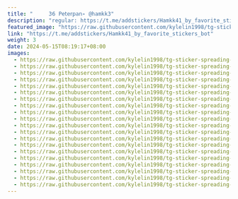 ```yaml
---
title: "     ‌𝟥𝟨 𝖯𝖾𝗍𝖾𝗋𝗉𝖺𝗇˖ @hamkk3"
description: "regular: https://t.me/addstickers/Hamkk41_by_favorite_stickers_bot"
featured_image: "https://raw.githubusercontent.com/kylelin1998/tg-sticker-spreading-worldwide-images/main/img/d3695f61-f034-4bce-bc5e-e297a2196790.jpg"
link: "https://t.me/addstickers/Hamkk41_by_favorite_stickers_bot"
weight: 3
date: 2024-05-15T08:19:17+08:00
images:
  - https://raw.githubusercontent.com/kylelin1998/tg-sticker-spreading-worldwide-images/main/img/d3695f61-f034-4bce-bc5e-e297a2196790.jpg
  - https://raw.githubusercontent.com/kylelin1998/tg-sticker-spreading-worldwide-images/main/img/3842de61-b9b1-458c-860f-5c36c71bcd0e.jpg
  - https://raw.githubusercontent.com/kylelin1998/tg-sticker-spreading-worldwide-images/main/img/bbc6ecd0-bf32-4d3b-a8f3-198c4460bf4f.jpg
  - https://raw.githubusercontent.com/kylelin1998/tg-sticker-spreading-worldwide-images/main/img/1eb99a47-c0e3-49d5-b197-70ab50a47bfe.jpg
  - https://raw.githubusercontent.com/kylelin1998/tg-sticker-spreading-worldwide-images/main/img/45d4b3c5-97f4-4553-80ca-b2f0c0fc13ff.jpg
  - https://raw.githubusercontent.com/kylelin1998/tg-sticker-spreading-worldwide-images/main/img/8a6207a4-5542-4674-8c60-404c6b98fbda.jpg
  - https://raw.githubusercontent.com/kylelin1998/tg-sticker-spreading-worldwide-images/main/img/e0da86e5-1db0-4a8a-bf18-969e39f52c68.jpg
  - https://raw.githubusercontent.com/kylelin1998/tg-sticker-spreading-worldwide-images/main/img/30c73c4c-b0b1-4b62-99c8-eaebf30c0e03.jpg
  - https://raw.githubusercontent.com/kylelin1998/tg-sticker-spreading-worldwide-images/main/img/19b99d84-0d48-4f09-b5fe-646c3f685feb.jpg
  - https://raw.githubusercontent.com/kylelin1998/tg-sticker-spreading-worldwide-images/main/img/f21b563d-84df-4c45-841b-20645947c787.jpg
  - https://raw.githubusercontent.com/kylelin1998/tg-sticker-spreading-worldwide-images/main/img/46ade549-abd3-4944-aa9e-8a0494454f3a.jpg
  - https://raw.githubusercontent.com/kylelin1998/tg-sticker-spreading-worldwide-images/main/img/7bac7679-3c2d-421e-94a9-79dd8a0dade6.jpg
  - https://raw.githubusercontent.com/kylelin1998/tg-sticker-spreading-worldwide-images/main/img/acfb5e0b-6081-4809-aed4-0d44bb425b2b.jpg
  - https://raw.githubusercontent.com/kylelin1998/tg-sticker-spreading-worldwide-images/main/img/224f6b2a-7458-44b0-9039-e91c90f9c244.jpg
  - https://raw.githubusercontent.com/kylelin1998/tg-sticker-spreading-worldwide-images/main/img/6ffca8c4-4e6a-4783-9ec3-08ad2590ee00.jpg
  - https://raw.githubusercontent.com/kylelin1998/tg-sticker-spreading-worldwide-images/main/img/421cf8ce-6890-4de8-a87f-e79fb633b4d8.jpg
  - https://raw.githubusercontent.com/kylelin1998/tg-sticker-spreading-worldwide-images/main/img/9ad7cf26-ac55-4ef3-9e42-bef56f32ef2a.jpg
  - https://raw.githubusercontent.com/kylelin1998/tg-sticker-spreading-worldwide-images/main/img/6de32678-718c-4601-9128-139c8802723c.jpg
  - https://raw.githubusercontent.com/kylelin1998/tg-sticker-spreading-worldwide-images/main/img/3c31b539-c320-4ac3-b1f1-ecccfd98db41.jpg
  - https://raw.githubusercontent.com/kylelin1998/tg-sticker-spreading-worldwide-images/main/img/1e92e9c0-b73d-4f39-b921-80103111b03f.jpg
---
```

